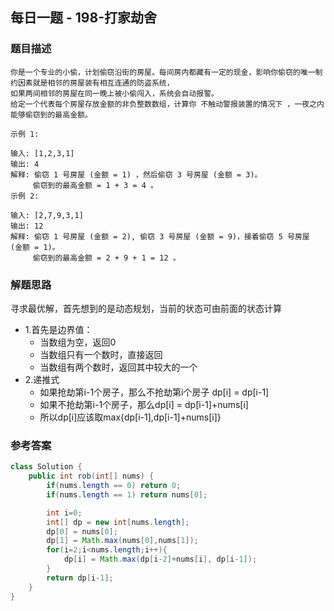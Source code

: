 ## 每日一题 - 198-打家劫舍


### 题目描述
```
你是一个专业的小偷，计划偷窃沿街的房屋。每间房内都藏有一定的现金，影响你偷窃的唯一制约因素就是相邻的房屋装有相互连通的防盗系统，
如果两间相邻的房屋在同一晚上被小偷闯入，系统会自动报警。
给定一个代表每个房屋存放金额的非负整数数组，计算你 不触动警报装置的情况下 ，一夜之内能够偷窃到的最高金额。

示例 1:

输入: [1,2,3,1]
输出: 4
解释: 偷窃 1 号房屋 (金额 = 1) ，然后偷窃 3 号房屋 (金额 = 3)。
     偷窃到的最高金额 = 1 + 3 = 4 。
示例 2:

输入: [2,7,9,3,1]
输出: 12
解释: 偷窃 1 号房屋 (金额 = 2), 偷窃 3 号房屋 (金额 = 9)，接着偷窃 5 号房屋 (金额 = 1)。
     偷窃到的最高金额 = 2 + 9 + 1 = 12 。
```
### 解题思路
寻求最优解，首先想到的是动态规划，当前的状态可由前面的状态计算
* 1.首先是边界值：
  * 当数组为空，返回0
  * 当数组只有一个数时，直接返回
  * 当数组有两个数时，返回其中较大的一个
* 2.递推式
  * 如果抢劫第i-1个房子，那么不抢劫第i个房子  dp[i] = dp[i-1]
  * 如果不抢劫第i-1个房子，那么dp[i] = dp[i-1]+nums[i]
  * 所以dp[i]应该取max{dp[i-1],dp[i-1]+nums[i]}

### 参考答案

```java
class Solution {
    public int rob(int[] nums) {
        if(nums.length == 0) return 0;
        if(nums.length == 1) return nums[0];

        int i=0;
        int[] dp = new int[nums.length];
        dp[0] = nums[0];
        dp[1] = Math.max(nums[0],nums[1]);
        for(i=2;i<nums.length;i++){
            dp[i] = Math.max(dp[i-2]+nums[i], dp[i-1]);
        }
        return dp[i-1];
    }
}
```
